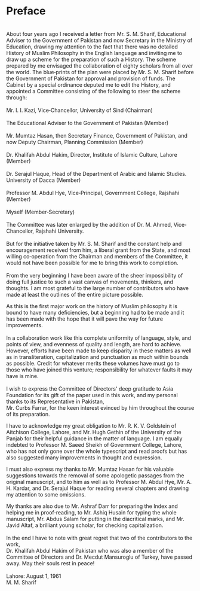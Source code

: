 Preface
=======

   
 About four years ago I received a letter from Mr. S. M. Sharif,
Educational Adviser to the Government of Pakistan and now Secretary in
the Ministry of Education, drawing my attention to the fact that there
was no detailed History of Muslim Philosophy in the English language and
inviting me to draw up a scheme for the preparation of such a History.
The scheme prepared by me envisaged the collaboration of eighty scholars
from all over the world. The blue‑prints of the plan were placed by Mr.
S. M. Sharif before the Government of Pakistan for approval and
provision of funds. The Cabinet by a special ordinance deputed me to
edit the History, and appointed a Committee consisting of the following
to steer the scheme through:  
    
 Mr. I. I. Kazi, Vice‑Chancellor, University of Sind (Chairman)  
    
 The Educational Adviser to the Government of Pakistan (Member)  
    
 Mr. Mumtaz Hasan, then Secretary Finance, Government of Pakistan, and
now Deputy Chairman, Planning Commission (Member)  
    
 Dr. Khalifah Abdul Hakim, Director, Institute of Islamic Culture,
Lahore (Member)  
    
 Dr. Serajul Haque, Head of the Department of Arabic and Islamic
Studies. University of Dacca (Member)  
    
 Professor M. Abdul Hye, Vice‑Principal, Government College, Rajshahi
(Member)  
    
 Myself (Member‑Secretary)  
    
 The Committee was later enlarged by the addition of Dr. M. Ahmed,
Vice­Chancellor, Rajshahi University.  
    
 But for the initiative taken by Mr. S. M. Sharif and the constant help
and encouragement received from him, a liberal grant from the State, and
most willing co‑operation from the Chairman and members of the
Committee, it would not have been possible for me to bring this work to
completion.  
    
 From the very beginning I have been aware of the sheer impossibility of
doing full justice to such a vast canvas of movements, thinkers, and
thoughts. I am most grateful to the large number of contributors who
have made at least the outlines of the entire picture possible.

As this is the first major work on the history of Muslim philosophy it
is bound to have many deficiencies, but a beginning had to be made and
it has been made with the hope that it will pave the way for future
improvements.  
    
 In a collaboration work like this complete uniformity of language,
style, and points of view, and evenness of quality and length, are hard
to achieve. How­ever, efforts have been made to keep disparity in these
matters as well as in transliteration, capitalization and punctuation as
much within bounds as pos­sible. Credit for whatever merits these
volumes have must go to those who have joined this venture;
responsibility for whatever faults it may have is mine.  
    
 I wish to express the Committee of Directors' deep gratitude to Asia
Founda­tion for its gift of the paper used in this work, and my personal
thanks to its Representative in Pakistan,  
 Mr. Curbs Farrar, for the keen interest evinced by him throughout the
course of its preparation.

I have to acknowledge my great obligation to Mr. R. K. V. Goldstein of
Aitchison College, Lahore, and Mr. Hugh Gethin of the University of the
Panjab for their helpful guidance in the matter of language. I am
equally indebted to Professor M. Saeed Sheikh of Government College,
Lahore, who has not only gone over the whole typescript and read proofs
but has also suggested many improvements in thought and expression.

I must also express my thanks to Mr. Mumtaz Hasan for his valuable
suggestions towards the removal of some apologetic passages from the
original manuscript, and to him as well as to Professor M. Abdul Hye,
Mr. A. H. Kardar, and Dr. Serajul Haque for reading several chapters and
drawing my attention to some omissions.

My thanks are also due to Mr. Ashraf Darr for preparing the Index and
helping me in proof‑reading, to Mr. Ashiq Husain for typing the whole
manuscript, Mr. Abdus Salam for putting in the diacritical marks, and
Mr. Javid Altaf, a brilliant young scholar, for check­ing
capitalization.  
    
 In the end I have to note with great regret that two of the
contributors to the work,  
 Dr. Khalifah Abdul Hakim of Pakistan who was also a member of the
Committee of Directors and Dr. Mecdut Mansuroglu of Turkey, have passed
away. May their souls rest in peace!  
    
 Lahore: August 1, 1961  
 M. M. Sharif


